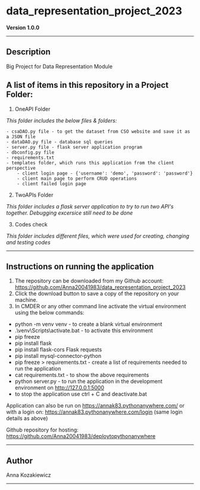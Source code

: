 # data_representation_project_2023

**Version 1.0.0**
***

## Description
Big Project for Data Representation Module

## A list of items in this repository in a Project Folder:
1. OneAPI Folder

*This folder includes the below files & folders:*

    - csaDAO.py file - to get the dataset from CSO website and save it as a JSON file
    - dataDAO.py file - database sql queries
    - server.py file - flask server application program
    - dbconfig.py file
    - requirements.txt
    - templates folder, which runs this application from the client perspective
        - client login page - {'username': 'demo', 'password': 'password'}
        - client main page to perform CRUD operations
        - client failed login page

2. TwoAPIs Folder

*This folder includes a flask server application to try to run two API's together. Debugging excersice still need to be done*

3. Codes check

*This folder includes different files, which were used for creating, changing and testing codes*
***


## Instructions on running the application
1. The repository can be downloaded from my Github account: https://github.com/Anna20041983/data_representation_project_2023
2. Click the download button to save a copy of the repository on your machine.
3. In CMDER or any other command line activate the virtual environment using the below commands:
 - python -m venv venv - to create a blank virtual environment
 - .\venv\Scripts\activate.bat - to activate this environment
 - pip freeze
 - pip install flask
 - pip install flask-cors Flask requests
 - pip install mysql-connector-python
 - pip freeze > requirements.txt - create a list of requirements needed to run the application
 - cat requirements.txt - to show the above requirements
 - python server.py - to run the application in the development environment on http://127.0.0.1:5000
 - to stop the application use ctrl + C and deactivate.bat

Application can also be run on https://annak83.pythonanywhere.com/ or with a login on: https://annak83.pythonanywhere.com/login (same login details as above)

Github repository for hosting: https://github.com/Anna20041983/deploytopythonanywhere

***

## Author

Anna Kozakiewicz
***